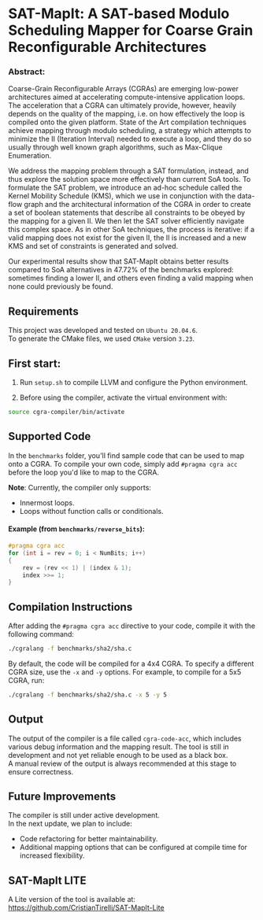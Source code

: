 # SAT-MapIt: A SAT-based Modulo Scheduling Mapper for Coarse Grain Reconfigurable Architectures


### Abstract:

Coarse-Grain Reconfigurable Arrays (CGRAs) are emerging low-power architectures aimed at accelerating compute-intensive application loops.
The acceleration that a CGRA can ultimately provide, however, heavily depends on the quality of the mapping, i.e. on how effectively the loop is compiled onto the given platform. State of the Art compilation techniques achieve mapping through modulo scheduling, a strategy which  attempts to minimize the II (Iteration Interval) needed to execute a loop, and they do so usually through well known graph algorithms, such as Max-Clique Enumeration.


We address the mapping problem through a SAT formulation, instead, and thus explore the solution space more effectively than current SoA tools.
To formulate the SAT problem, we introduce an ad-hoc schedule called the Kernel Mobility Schedule (KMS), which we use in conjunction with  the data-flow graph and the architectural information of the CGRA in order to create a set of boolean statements that describe all constraints to be obeyed by the mapping for a given II. We then let  the SAT solver efficiently navigate this complex space. As in other SoA techniques, the process is iterative: if a valid mapping does not exist for the given II, the II is increased and a new KMS and set of constraints is generated and solved.

Our experimental results show that SAT-MapIt obtains better results compared to SoA alternatives in 47.72% of the benchmarks explored: sometimes finding a lower II, and others even finding a valid mapping when none could previously be found.

## Requirements 
This project was developed and tested on `Ubuntu 20.04.6`. \
To generate the CMake files, we used `CMake` version `3.23`.

## First start:
1. Run `setup.sh` to compile LLVM and configure the Python environment.
2) Before using the compiler, activate the virtual environment with:
``` bash
source cgra-compiler/bin/activate
```



## Supported Code
In the `benchmarks` folder, you'll find sample code that can be used to map onto a CGRA. 
To compile your own code, simply add  ```#pragma cgra acc``` before the loop you'd like to map to the CGRA.

**Note**: Currently, the compiler only supports:
- Innermost loops.
- Loops without function calls or conditionals.

#### Example (from `benchmarks/reverse_bits`):
```c
#pragma cgra acc
for (int i = rev = 0; i < NumBits; i++)
{
    rev = (rev << 1) | (index & 1);
    index >>= 1;
}
```



## Compilation Instructions
After adding the ```#pragma cgra acc```  directive to your code, compile it with the following command:

```bash
./cgralang -f benchmarks/sha2/sha.c
```

By default, the code will be compiled for a 4x4 CGRA. To specify a different CGRA size, use the `-x` and `-y` options. For example, to compile for a 5x5 CGRA, run:

```bash
./cgralang -f benchmarks/sha2/sha.c -x 5 -y 5
```
## Output
The output of the compiler is a file called `cgra-code-acc`, which includes various debug information and the mapping result. The tool is still in development and not yet reliable enough to be used as a black box. \
A manual review of the output is always recommended at this stage to ensure correctness.

## Future Improvements
The compiler is still under active development. \
In the next update, we plan to include:
- Code refactoring for better maintainability.
- Additional mapping options that can be configured at compile time for increased flexibility.

## SAT-MapIt LITE
A Lite version of the tool is available at: https://github.com/CristianTirelli/SAT-MapIt-Lite
